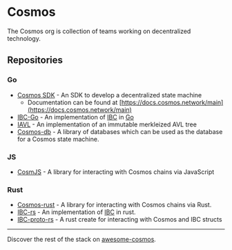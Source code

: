 # Cosmos

The Cosmos org is collection of teams working on decentralized technology.

## Repositories

### Go

- [Cosmos SDK](https://github.com/cosmos/cosmos-sdk) - An SDK to develop a decentralized state machine
  - Documentation can be found at [https://docs.cosmos.network/main](https://docs.cosmos.network/main)
- [IBC-Go](https://github.com/cosmos/ibc-go) - An implementation of [IBC](https://github.com/cosmos/ibc) in [Go](https://go.dev)
- [IAVL](https://github.com/cosmos/iavl) - An implementation of an immutable merkleized AVL tree
- [Cosmos-db](https://github.com/cosmos/cosmos-db) - A library of databases which can be used as the database for a Cosmos state machine.

### JS

- [CosmJS](https://github.com/cosmos/cosmjs) - A library for interacting with Cosmos chains via JavaScript

### Rust

- [Cosmos-rust](https://github.com/cosmos/cosmos-rust) - A library for interacting with Cosmos chains via Rust.
- [IBC-rs](https://github.com/cosmos/ibc-rs) - An implementation of [IBC](https://github.com/cosmos/ibc) in rust.
- [IBC-proto-rs](https://github.com/cosmos/ibc-proto-rs) - A rust create for interacting with Cosmos and IBC structs

---

Discover the rest of the stack on [awesome-cosmos](https://github.com/cosmos/awesome-cosmos).
